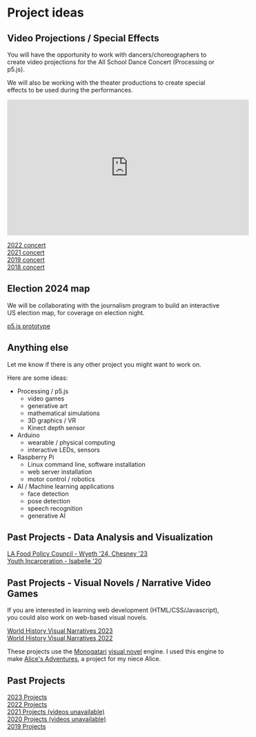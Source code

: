 # Project ideas

## Video Projections / Special Effects

You will have the opportunity to work with dancers/choreographers to create
video projections for the All School Dance Concert (Processing or p5.js).

We will also be working with the theater productions to create special effects
to be used during the performances.


<iframe width="560" height="315" src="https://www.youtube.com/embed/vZNSXG1-3dU?si=huT7sBDpnnW9gyAY" title="YouTube video player" frameborder="0" allow="accelerometer; autoplay; clipboard-write; encrypted-media; gyroscope; picture-in-picture; web-share" referrerpolicy="strict-origin-when-cross-origin" allowfullscreen></iframe>

[2022 concert](https://www.youtube.com/watch?v=8Pn7kuiaw84&t=2s)  
[2021 concert](http://stem.marlborough.org/blog/asdc-2021/)  
[2019 concert](http://stem.marlborough.org/blog/asdc-2019/)  
[2018 concert](http://stem.marlborough.org/blog/dance-projections/)


## Election 2024 map

We will be collaborating with the journalism program to build an
interactive US election map, for coverage on election night.

[p5.js prototype](https://dkessner.github.io/usmap/)


## Anything else 

Let me know if there is any other project you might want to work on.

Here are some ideas:

- Processing / p5.js
    - video games
    - generative art
    - mathematical simulations
    - 3D graphics / VR
    - Kinect depth sensor
- Arduino
    - wearable / physical computing
    - interactive LEDs, sensors
- Raspberry Pi
    - Linux command line, software installation
    - web server installation
    - motor control / robotics
- AI / Machine learning applications
    - face detection
    - pose detection
    - speech recognition
    - generative AI

## Past Projects - Data Analysis and Visualization

[LA Food Policy Council - Wyeth '24, Chesney '23](http://wyethr.github.io/lafpc)  
[Youth Incarceration - Isabelle '20](http://stem.marlborough.org/YouthIncarceration/)


## Past Projects - Visual Novels / Narrative Video Games

If you are interested in learning web development (HTML/CSS/Javascript),
you could also work on web-based visual novels.

[World History Visual Narratives 2023](http://stem.marlborough.org/blog/history-project-2023/)  
[World History Visual Narratives 2022](http://stem.marlborough.org/blog/history-project/)

These projects use the 
[Monogatari](https://monogatari.io/) 
[visual novel](https://en.wikipedia.org/wiki/Visual_novel) engine.
I used this engine to make
[Alice's Adventures](https://dkessner.github.io/alice/),
a project for my niece Alice.


## Past Projects

[2023 Projects](http://stem.marlborough.org/blog/csprojects2023/)  
[2022 Projects](http://stem.marlborough.org/blog/csprojects2022/)  
[2021 Projects (videos unavailable)](http://stem.marlborough.org/blog/csprojects2021/)  
[2020 Projects (videos unavailable)](http://stem.marlborough.org/blog/csprojects2020/)  
[2019 Projects](http://stem.marlborough.org/blog/csprojects-2019/)  




